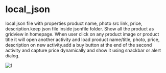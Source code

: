 # local_json
 local json file with properties product name, photo src link, price, description.keep json file inside jsonfile folder. Show all the product as gridview in homepage. When user click on any product image or product title it will open another activity and load product name/title, photo, price, description on new activity.add a buy button at the end of the second activity and capture price dynamically and show it using snackbar or alert dialog.
 

![1](https://user-images.githubusercontent.com/89854906/144231123-69d0cd31-c23d-4186-9a54-26db7f65214a.jpg)


